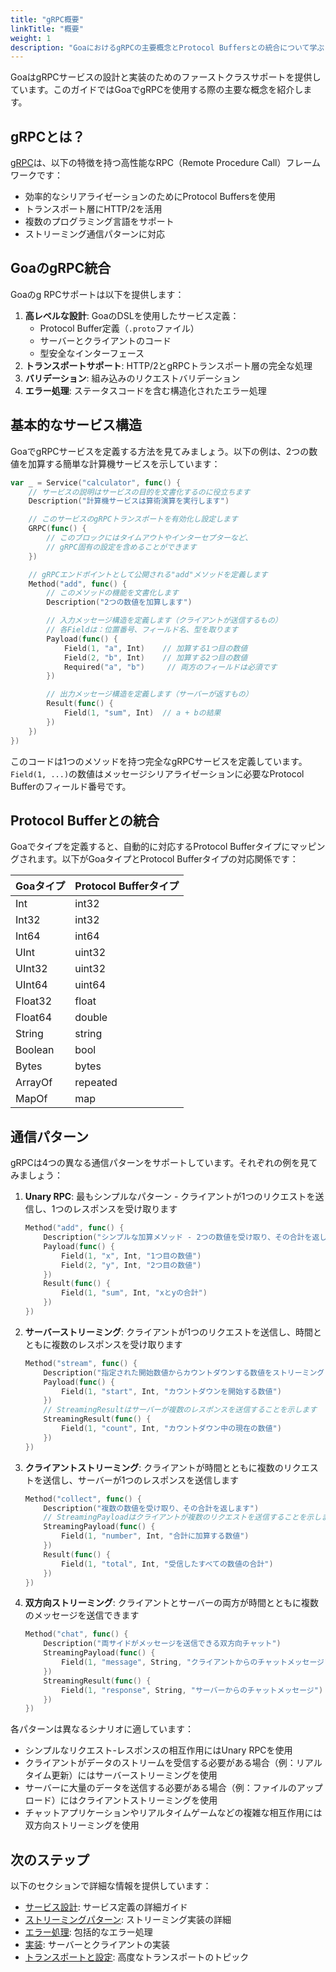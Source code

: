 ```yaml
---
title: "gRPC概要"
linkTitle: "概要"
weight: 1
description: "GoaにおけるgRPCの主要概念とProtocol Buffersとの統合について学ぶ"
---
```


GoaはgRPCサービスの設計と実装のためのファーストクラスサポートを提供しています。このガイドではGoaでgRPCを使用する際の主要な概念を紹介します。

## gRPCとは？

[gRPC](https://grpc.io)は、以下の特徴を持つ高性能なRPC（Remote Procedure Call）フレームワークです：
- 効率的なシリアライゼーションのためにProtocol Buffersを使用
- トランスポート層にHTTP/2を活用
- 複数のプログラミング言語をサポート
- ストリーミング通信パターンに対応

## GoaのgRPC統合

Goaのg RPCサポートは以下を提供します：

1. **高レベルな設計**: GoaのDSLを使用したサービス定義：
   - Protocol Buffer定義（`.proto`ファイル）
   - サーバーとクライアントのコード
   - 型安全なインターフェース
3. **トランスポートサポート**: HTTP/2とgRPCトランスポート層の完全な処理
4. **バリデーション**: 組み込みのリクエストバリデーション
5. **エラー処理**: ステータスコードを含む構造化されたエラー処理

## 基本的なサービス構造

GoaでgRPCサービスを定義する方法を見てみましょう。以下の例は、2つの数値を加算する簡単な計算機サービスを示しています：

```go
var _ = Service("calculator", func() {
    // サービスの説明はサービスの目的を文書化するのに役立ちます
    Description("計算機サービスは算術演算を実行します")

    // このサービスのgRPCトランスポートを有効化し設定します
    GRPC(func() {
        // このブロックにはタイムアウトやインターセプターなど、
        // gRPC固有の設定を含めることができます
    })

    // gRPCエンドポイントとして公開される"add"メソッドを定義します
    Method("add", func() {
        // このメソッドの機能を文書化します
        Description("2つの数値を加算します")

        // 入力メッセージ構造を定義します（クライアントが送信するもの）
        // 各Fieldは：位置番号、フィールド名、型を取ります
        Payload(func() {
            Field(1, "a", Int)    // 加算する1つ目の数値
            Field(2, "b", Int)    // 加算する2つ目の数値
            Required("a", "b")     // 両方のフィールドは必須です
        })

        // 出力メッセージ構造を定義します（サーバーが返すもの）
        Result(func() {
            Field(1, "sum", Int)  // a + bの結果
        })
    })
})
```

このコードは1つのメソッドを持つ完全なgRPCサービスを定義しています。`Field(1, ...)`の数値はメッセージシリアライゼーションに必要なProtocol Bufferのフィールド番号です。

## Protocol Bufferとの統合

Goaでタイプを定義すると、自動的に対応するProtocol Bufferタイプにマッピングされます。以下がGoaタイプとProtocol Bufferタイプの対応関係です：

| Goaタイプ | Protocol Bufferタイプ |
|-----------|---------------------|
| Int       | int32              |
| Int32     | int32              |
| Int64     | int64              |
| UInt      | uint32             |
| UInt32    | uint32             |
| UInt64    | uint64             |
| Float32   | float              |
| Float64   | double             |
| String    | string             |
| Boolean   | bool               |
| Bytes     | bytes              |
| ArrayOf   | repeated           |
| MapOf     | map                |

## 通信パターン

gRPCは4つの異なる通信パターンをサポートしています。それぞれの例を見てみましょう：

1. **Unary RPC**: 最もシンプルなパターン - クライアントが1つのリクエストを送信し、1つのレスポンスを受け取ります
   ```go
   Method("add", func() {
       Description("シンプルな加算メソッド - 2つの数値を受け取り、その合計を返します")
       Payload(func() {
           Field(1, "x", Int, "1つ目の数値")
           Field(2, "y", Int, "2つ目の数値")
       })
       Result(func() {
           Field(1, "sum", Int, "xとyの合計")
       })
   })
   ```

2. **サーバーストリーミング**: クライアントが1つのリクエストを送信し、時間とともに複数のレスポンスを受け取ります
   ```go
   Method("stream", func() {
       Description("指定された開始数値からカウントダウンする数値をストリーミングします")
       Payload(func() {
           Field(1, "start", Int, "カウントダウンを開始する数値")
       })
       // StreamingResultはサーバーが複数のレスポンスを送信することを示します
       StreamingResult(func() {
           Field(1, "count", Int, "カウントダウン中の現在の数値")
       })
   })
   ```

3. **クライアントストリーミング**: クライアントが時間とともに複数のリクエストを送信し、サーバーが1つのレスポンスを送信します
   ```go
   Method("collect", func() {
       Description("複数の数値を受け取り、その合計を返します")
       // StreamingPayloadはクライアントが複数のリクエストを送信することを示します
       StreamingPayload(func() {
           Field(1, "number", Int, "合計に加算する数値")
       })
       Result(func() {
           Field(1, "total", Int, "受信したすべての数値の合計")
       })
   })
   ```

4. **双方向ストリーミング**: クライアントとサーバーの両方が時間とともに複数のメッセージを送信できます
   ```go
   Method("chat", func() {
       Description("両サイドがメッセージを送信できる双方向チャット")
       StreamingPayload(func() {
           Field(1, "message", String, "クライアントからのチャットメッセージ")
       })
       StreamingResult(func() {
           Field(1, "response", String, "サーバーからのチャットメッセージ")
       })
   })
   ```

各パターンは異なるシナリオに適しています：
- シンプルなリクエスト-レスポンスの相互作用にはUnary RPCを使用
- クライアントがデータのストリームを受信する必要がある場合（例：リアルタイム更新）にはサーバーストリーミングを使用
- サーバーに大量のデータを送信する必要がある場合（例：ファイルのアップロード）にはクライアントストリーミングを使用
- チャットアプリケーションやリアルタイムゲームなどの複雑な相互作用には双方向ストリーミングを使用

## 次のステップ

以下のセクションで詳細な情報を提供しています：
- [サービス設計](../2-service-design): サービス定義の詳細ガイド
- [ストリーミングパターン](../3-streaming): ストリーミング実装の詳細
- [エラー処理](../4-errors): 包括的なエラー処理
- [実装](../5-implementation): サーバーとクライアントの実装
- [トランスポートと設定](../6-transport): 高度なトランスポートのトピック 